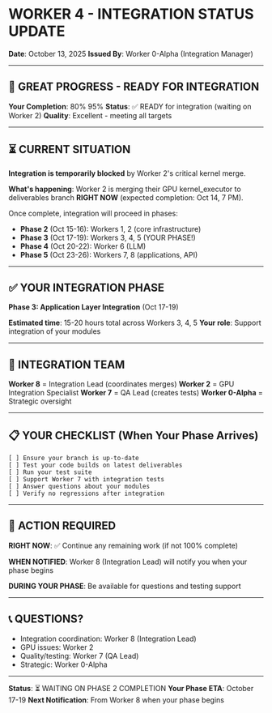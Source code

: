 # WORKER 4 - INTEGRATION STATUS UPDATE
**Date**: October 13, 2025
**Issued By**: Worker 0-Alpha (Integration Manager)

---

## 🎉 GREAT PROGRESS - READY FOR INTEGRATION

**Your Completion**: 80%
95%
**Status**: ✅ READY for integration (waiting on Worker 2)
**Quality**: Excellent - meeting all targets

---

## ⏳ CURRENT SITUATION

**Integration is temporarily blocked** by Worker 2's critical kernel merge.

**What's happening**: Worker 2 is merging their GPU kernel_executor to deliverables branch **RIGHT NOW** (expected completion: Oct 14, 7 PM).

Once complete, integration will proceed in phases:
- **Phase 2** (Oct 15-16): Workers 1, 2 (core infrastructure)
- **Phase 3** (Oct 17-19): Workers 3, 4, 5 (YOUR PHASE!)
- **Phase 4** (Oct 20-22): Worker 6 (LLM)
- **Phase 5** (Oct 23-26): Workers 7, 8 (applications, API)

---

## ✅ YOUR INTEGRATION PHASE

**Phase 3: Application Layer Integration** (Oct 17-19)

**Estimated time**: 15-20 hours total across Workers 3, 4, 5
**Your role**: Support integration of your modules

---

## 🤝 INTEGRATION TEAM

**Worker 8** = Integration Lead (coordinates merges)
**Worker 2** = GPU Integration Specialist 
**Worker 7** = QA Lead (creates tests)
**Worker 0-Alpha** = Strategic oversight

---

## 📋 YOUR CHECKLIST (When Your Phase Arrives)

```
[ ] Ensure your branch is up-to-date
[ ] Test your code builds on latest deliverables
[ ] Run your test suite
[ ] Support Worker 7 with integration tests
[ ] Answer questions about your modules
[ ] Verify no regressions after integration
```

---

## 🎯 ACTION REQUIRED

**RIGHT NOW**: ✅ Continue any remaining work (if not 100% complete)

**WHEN NOTIFIED**: Worker 8 (Integration Lead) will notify you when your phase begins

**DURING YOUR PHASE**: Be available for questions and testing support

---

## 📞 QUESTIONS?

- Integration coordination: Worker 8 (Integration Lead)
- GPU issues: Worker 2
- Quality/testing: Worker 7 (QA Lead)  
- Strategic: Worker 0-Alpha

---

**Status**: ⏳ WAITING ON PHASE 2 COMPLETION
**Your Phase ETA**: October 17-19
**Next Notification**: From Worker 8 when your phase begins
